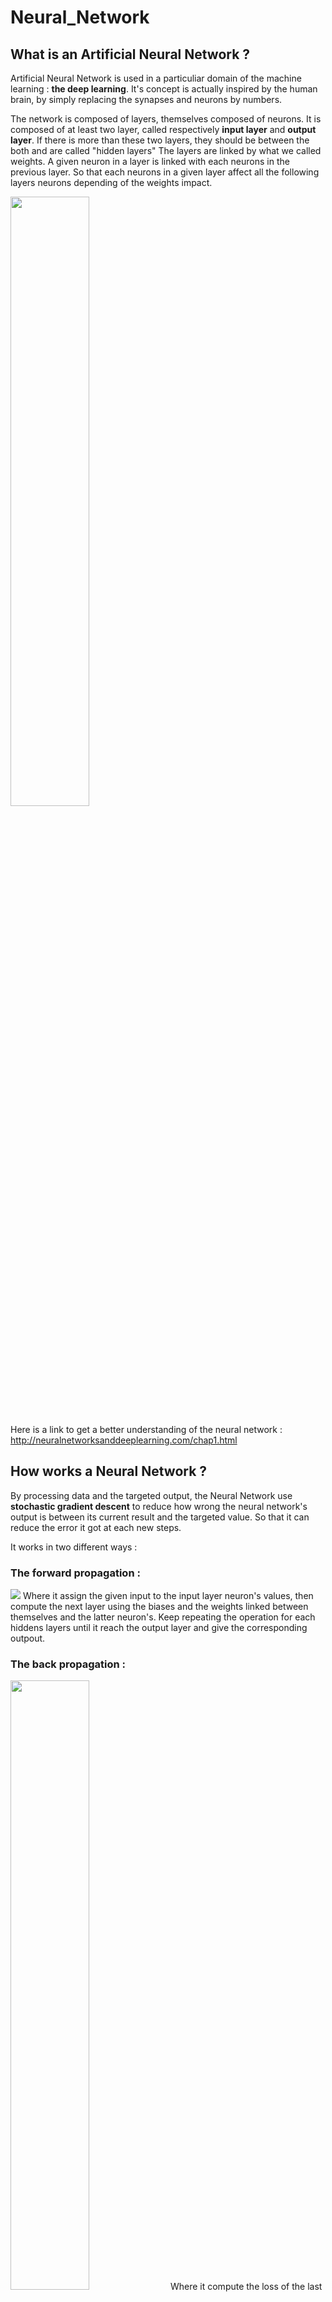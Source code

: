 # Neural_Network
  
  
  ## What is an Artificial Neural Network ?

  Artificial Neural Network is used in a particuliar domain of the machine learning : <b>the deep learning</b>.
  It's concept is actually inspired by the human brain, by simply replacing the synapses and neurons by numbers.

  The network is composed of layers, themselves composed of neurons.
  It is composed of at least two layer, called respectively <b>input layer</b> and <b>output layer</b>.
  If there is more than these two layers, they should be between the both and are called "hidden layers"
  The layers are linked by what we called weights. A given neuron in a layer is linked with each neurons in the previous layer.
  So that each neurons in a given layer affect all the following layers neurons depending of the weights impact.
     
  <img src="https://miro.medium.com/max/791/0*hzIQ5Fs-g8iBpVWq.jpg" width="50%" height="50%">
     
  Here is a link to get a better understanding of the neural network : http://neuralnetworksanddeeplearning.com/chap1.html



 ## How works a Neural Network ?

  By processing data and the targeted output, the Neural Network use <b>stochastic gradient descent</b> to reduce how wrong the neural network's output is between its current     result and the targeted value. So that it can reduce the error it got at each new steps.

  It works in two different ways :
  
  <h3>The forward propagation :</h3>
  <img src="https://images.deepai.org/django-summernote/2019-06-06/5c17d9c2-0ad4-474c-be8d-d6ae9b094e74.png">
  Where it assign the given input to the input layer neuron's values, then compute the next layer using the biases and the weights linked between themselves and the latter         neuron's. Keep repeating the operation for each hiddens layers until it reach the output layer and give the corresponding outpout.
       
  <h3>The back propagation :</h3>
  <img src="https://www.guru99.com/images/1/030819_0937_BackPropaga1.png" width="50%" height="50%">
  Where it compute the loss of the last layer, then propagate it using weights and biases to get the gradient of each layers so that we can use the gradient descent latter on.
